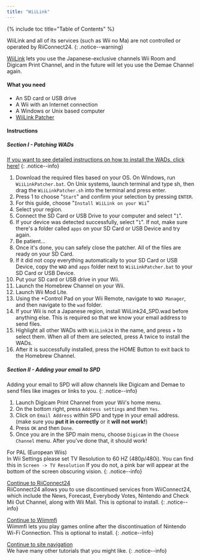 ```yaml
---
title: "WiiLink"
---
```


{% include toc title="Table of Contents" %}

WiiLink and all of its services (such as Wii no Ma) are not controlled or operated by RiiConnect24.
{: .notice--warning}

[WiiLink](https://wiilink24.com/) lets you use the Japanese-exclusive channels Wii Room and Digicam Print Channel, and in the future will let you use the Demae Channel again.

#### What you need

* An SD card or USB drive
* A Wii with an Internet connection
* A Windows or Unix based computer
* [WiiLink Patcher](https://github.com/WiiLink24/WiiLink24-Patcher/releases)

#### Instructions

##### Section I - Patching WADs

[If you want to see detailed instructions on how to install the WADs, click here!](wiimodlite)
{: .notice--info}

1. Download the required files based on your OS. On Windows, run `WiiLinkPatcher.bat`. On Unix systems, launch terminal and type sh, then drag the `WiiLinkPatcher.sh` into the terminal and press enter. 
2. Press 1 to choose "`Start`" and confirm your selection by pressing `ENTER`.
3. For this guide, choose "`Install WiiLink on your Wii`"
4. Select your region.
5. Connect the SD Card or USB Drive to your computer and select "`1`".
6. If your device was detected successfully, select "`1`". If not, make sure there's a folder called `apps` on your SD Card or USB Device and try again.
7. Be patient...
8. Once it's done, you can safely close the patcher. All of the files are ready on your SD Card.
9. If it did not copy everything automatically to your SD Card or USB Device, copy the `WAD` and `apps` folder next to `WiiLinkPatcher.bat` to your SD Card or USB Device.
10. Put your SD card or USB drive in your Wii.
11. Launch the Homebrew Channel on your Wii.
12. Launch Wii Mod Lite.
13. Using the +Control Pad on your Wii Remote, navigate to `WAD Manager`, and then navigate to the `wad` folder.
14. If your Wii is not a Japanese region, install WiiLink24_SPD.wad before anything else. This is required so that we know your email address to send files.
15. Highlight all other WADs with `WiiLink24` in the name, and press + to select them. When all of them are selected, press A twice to install the WADs.
16. After it is successfully installed, press the HOME Button to exit back to the Homebrew Channel.

##### Section II - Adding your email to SPD

Adding your email to SPD will allow channels like Digicam and Demae to send files like images or links to you.
{: .notice--info}

1. Launch Digicam Print Channel from your Wii's home menu.
2. On the bottom right, press `Address settings` and then `Yes`.
3. Click on `Email Address` within SPD and type in your email address. (make sure you **put it in correctly** or it **will not work!**)
4. Press `OK` and then `Done`.
5. Once you are in the SPD main menu, choose `Digicam` in the `Choose Channel` menu. After you’ve done that, it should work!

For PAL (European Wiis)<br>
In Wii Settings please set TV Resolution to 60 HZ (480p/480i). You can find this in `Screen -> TV Resolution` If you do not, a pink bar will appear at the bottom of the screen obscuring vision.
{: .notice--info}

[Continue to RiiConnect24](riiconnect24)<br>
RiiConnect24 allows you to use discontinued services from WiiConnect24, which include the News, Forecast, Everybody Votes, Nintendo and Check Mii Out Channel, along with Wii Mail. This is optional to install.
{: .notice--info}

[Continue to Wiimmfi](wiimmfi)<br>
Wiimmfi lets you play games online after the discontinuation of Nintendo Wi-Fi Connection. This is optional to install.
{: .notice--info}

[Continue to site navigation](site-navigation)<br>
We have many other tutorials that you might like.
{: .notice--info}
